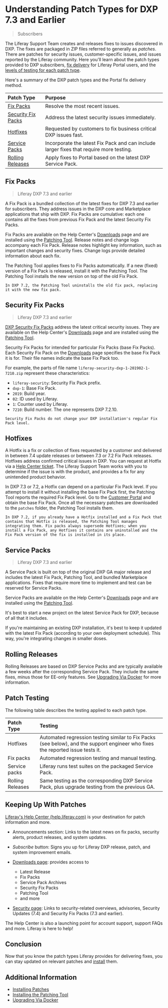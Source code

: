 # Understanding Patch Types for DXP 7.3 and Earlier

> Subscribers

The Liferay Support Team creates and releases fixes to issues discovered in DXP. The fixes are packaged in ZIP files referred to generally as _patches_. There are patches for security issues, customer-specific issues, and issues reported by the Liferay community. Here you'll learn about the patch types provided to DXP subscribers, [fix delivery](#ce-ga-releases) for Liferay Portal users, and the [levels of testing for each patch type](#patch-testing).

Here's a summary of the DXP patch types and the Portal fix delivery method.

| Patch Type | Purpose |
| :--------- | :------ |
| [Fix Packs](#fix-packs) | Resolve the most recent issues. |
| [Security Fix Packs](#security-fix-packs) | Address the latest security issues immediately. |
| [Hotfixes](#hotfixes) | Requested by customers to fix business critical DXP issues fast. |
| [Service Packs](#service-packs) | Incorporate the latest Fix Pack and can include larger fixes that require more testing. |
| [Rolling Releases](#rolling-releases) | Apply fixes to Portal based on the latest DXP Service Pack. |

## Fix Packs

> Liferay DXP 7.3 and earlier

A Fix Pack is a bundled collection of the latest fixes for DXP 7.3 and earlier for subscribers. They address issues in the DXP core and Marketplace applications that ship with DXP. Fix Packs are cumulative: each one contains all the fixes from previous Fix Pack and the latest Security Fix Packs.

Fix Packs are available on the Help Center's [Downloads](https://customer.liferay.com/downloads) page and are installed using the [Patching Tool](./installing-patches-for-dxp-7-3-and-earlier.md). Release notes and change logs accompany each Fix Pack. Release notes highlight key information, such as important changes and security fixes. Change logs provide detailed information about each fix.

The Patching Tool applies fixes to Fix Packs automatically. If a new (fixed) version of a Fix Pack is released, install it with the Patching Tool. The Patching Tool installs the new version on top of the old Fix Pack.

```{important}
In DXP 7.2, the Patching Tool uninstalls the old fix pack, replacing it with the new fix pack.
```

## Security Fix Packs

> Liferay DXP 7.3 and earlier

[DXP Security Fix Packs](https://help.liferay.com/hc/en-us/articles/360035038331) address the latest critical security issues. They are available on the Help Center's [Downloads](https://customer.liferay.com/downloads) page and are installed using the [Patching Tool](./installing-patches-for-dxp-7-3-and-earlier.md).

Security Fix Packs for intended for particular Fix Packs (base Fix Packs). Each Security Fix Pack on the [Downloads](https://customer.liferay.com/downloads) page specifies the base Fix Pack it is for. Their file names indicate the base Fix Pack too.

For example, the parts of file name `liferay-security-dxp-1-201902-1-7210.zip` represent these characteristics:

* `liferay-security`: Security Fix Pack prefix.
* `dxp-1`: Base Fix Pack.
*  `2019`: Build year.
* `02`: ID used by Liferay.
* `1`: Counter used by Liferay.
* `7210`: Build number. The one represents DXP 7.2.10.

```{note}
Security Fix Packs do not change your DXP installation's regular Fix Pack level.
```

## Hotfixes

A Hotfix is a fix or collection of fixes requested by a customer and delivered in between 7.4 update releases or between 7.3 or 7.2 Fix Pack releases. Hotfixes address confirmed critical issues in DXP. You can request at Hotfix via a [Help Center ticket](https://help.liferay.com/hc). The Liferay Support Team works with you to determine if the issue is with the product, and provides a fix for any unintended product behavior.

In DXP 7.3 or 7.2, a Hotfix can depend on a particular Fix Pack level. If you attempt to install it without installing the base Fix Pack first, the Patching Tool reports the required Fix Pack level. Go to the [Customer Portal](https://customer.liferay.com/downloads) and obtain the base Fix Pack. Once all the necessary patches are downloaded to the `patches` folder, the Patching Tool installs them.

```{important}
In DXP 7.2, if you already have a Hotfix installed and a Fix Pack that contains that Hotfix is released, the Patching Tool manages integrating them. Fix packs always supersede Hotfixes; when you install a Fix Pack, any Hotfixes it contains are uninstalled and the Fix Pack version of the fix is installed in its place.
```

## Service Packs

> Liferay DXP 7.3 and earlier

A Service Pack is built on top of the original DXP GA major release and includes the latest Fix Pack, Patching Tool, and bundled Marketplace applications. Fixes that require more time to implement and test can be reserved for Service Packs.

Service Packs are available on the Help Center's [Downloads](https://customer.liferay.com/downloads) page and are installed using the [Patching Tool](./installing-patches-for-dxp-7-3-and-earlier.md).

It's best to start a new project on the latest Service Pack for DXP, because of all that it includes.

If you're maintaining an existing DXP installation, it's best to keep it updated with the latest Fix Pack (according to your own deployment schedule). This way, you're integrating changes in smaller doses.

## Rolling Releases

Rolling Releases are based on DXP Service Packs and are typically available a few weeks after the corresponding Service Pack. They include the same fixes, minus those for EE-only features. See [Upgrading Via Docker](../../upgrading-liferay/upgrade-basics/upgrading-via-docker.md) for more information.

## Patch Testing

The following table describes the testing applied to each patch type.

| Patch Type     | Testing |
| :------------- | :------ |
| Hotfixes       | Automated regression testing similar to Fix Packs (see below), and the support engineer who fixes the reported issue tests it. |
| Fix packs      | Automated regression testing and manual testing. |
| Service packs  | Liferay runs test suites on the packaged Service Pack. |
| Rolling Releases | Same testing as the corresponding DXP Service Pack, plus upgrade testing from the previous GA. |

## Keeping Up With Patches

[Liferay's Help Center \(help.liferay.com\)](https://help.liferay.com/hc) is your destination for patch information and more.

* Announcements section: Links to the latest news on fix packs, security alerts, product releases, and system updates.

* *Subscribe* button: Signs you up for Liferay DXP release, patch, and system improvement emails.

* [Downloads page](https://customer.liferay.com/downloads): provides access to

    * Latest Release
    * Fix Packs
    * Service Pack Archives
    * Security Fix Packs
    * Patching Tool
    * and more

* [Security page](https://help.liferay.com/hc/en-us/categories/360000892792-Security): Links to security-related overviews, advisories, Security Updates (7.4) and Security Fix Packs (7.3 and earlier).

The Help Center is also a launching point for account support, support FAQs and more. Liferay is here to help!

## Conclusion

Now that you know the patch types Liferay provides for delivering fixes, you can stay updated on relevant patches and [install](./installing-patches-for-dxp-7-3-and-earlier.md) them.

## Additional Information

* [Installing Patches](./installing-patches-for-dxp-7-3-and-earlier.md)
* [Installing the Patching Tool](../reference/installing-the-patching-tool.md)
* [Upgrading Via Docker](../../upgrading-liferay/upgrade-basics/upgrading-via-docker.md)